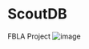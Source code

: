 # ScoutDB
 FBLA Project
![image](https://github.com/user-attachments/assets/f0541aac-b663-489d-9d97-d7afab2caea3)
